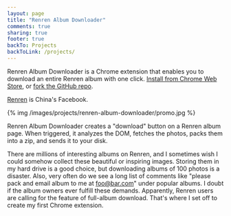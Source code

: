 ```yaml
---
layout: page
title: "Renren Album Downloader"
comments: true
sharing: true
footer: true
backTo: Projects
backToLink: /projects/
---
```


Renren Album Downloader is a Chrome extension that enables you to download an entire Renren album with one click. [Install from Chrome Web Store](https://chrome.google.com/webstore/detail/%E4%BA%BA%E4%BA%BA%E7%9B%B8%E5%86%8C%E4%B8%8B%E8%BD%BD%E5%99%A8/enmkdplopmpkfnlefdldpkbcmihgcdec), or [fork the GitHub repo](https://github.com/scottcheng/renren-album-downloader).

[Renren](http://www.crunchbase.com/company/renren) is China's Facebook.

{% img /images/projects/renren-album-downloader/promo.jpg %}

Renren Album Downloader creates a "download" button on a Renren album page. When triggered, it analyzes the DOM, fetches the photos, packs them into a zip, and sends it to your disk.

<!-- TODO re-screenshot -->

There are millions of interesting albums on Renren, and I sometimes wish I could somehow collect these beautiful or inspiring images. Storing them in my hard drive is a good choice, but downloading albums of 100 photos is a disaster. Also, very often do we see a long list of comments like "please pack and email album to me at foo@bar.com" under popular albums. I doubt if the album owners ever fulfill these demands. Apparently, Renren users are calling for the feature of full-album download. That's where I set off to create my first Chrome extension.